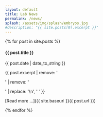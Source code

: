 ```yaml
---
layout: default
title: Lab News
permalink: /news/
splash: /assets/img/splash/embryos.jpg
#description: "{{ site.posts[0].excerpt }}"
---
```


{% for post in site.posts %}
<div markdown="1">

#### {{ post.title }}

{{ post.date | date_to_string }}

{{ post.excerpt | remove: '<p>' | remove: '</p>' | replace: '\n', ' ' }}

[Read more &hellip;]({{ site.baseurl }}{{ post.url }})

</div>
{% endfor %}
